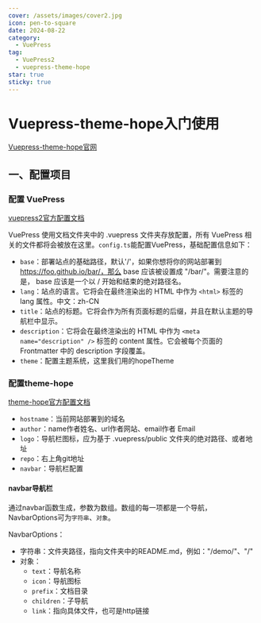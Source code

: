 ```yaml
---
cover: /assets/images/cover2.jpg
icon: pen-to-square
date: 2024-08-22
category:
  - VuePress
tag:
  - VuePress2
  - vuepress-theme-hope
star: true
sticky: true
---
```


# Vuepress-theme-hope入门使用

[Vuepress-theme-hope官网](https://theme-hope.vuejs.press/zh/get-started/)

## 一、配置项目

### 配置 VuePress

[vuepress2官方配置文档](https://v2.vuepress.vuejs.org/zh/reference/config.html)

VuePress 使用文档文件夹中的 .vuepress 文件夹存放配置，所有 VuePress 相关的文件都将会被放在这里。`config.ts`能配置VuePress，基础配置信息如下：

- `base`：部署站点的基础路径，默认'/'，如果你想将你的网站部署到 https://foo.github.io/bar/，那么 base 应该被设置成 "/bar/"。需要注意的是， base 应该是一个以 / 开始和结束的绝对路径名。
- `lang`：站点的语言。它将会在最终渲染出的 HTML 中作为 `<html>` 标签的 lang 属性。中文：zh-CN
- `title`：站点的标题。它将会作为所有页面标题的后缀，并且在默认主题的导航栏中显示。
- `description`：它将会在最终渲染出的 HTML 中作为 `<meta name="description" />` 标签的 content 属性。它会被每个页面的 Frontmatter 中的 description 字段覆盖。
- `theme`：配置主题系统，这里我们用的hopeTheme

### 配置theme-hope

[theme-hope官方配置文档](https://theme-hope.vuejs.press/zh/config/)

- `hostname`：当前网站部署到的域名
- `author`：name作者姓名、url作者网站、email作者 Email
- `logo`：导航栏图标，应为基于 .vuepress/public 文件夹的绝对路径、或者地址
- `repo`：右上角git地址
- `navbar`：导航栏配置

#### navbar导航栏

通过navbar函数生成，参数为数组。数组的每一项都是一个导航，NavbarOptions可为`字符串`、`对象`。

NavbarOptions：
- 字符串：文件夹路径，指向文件夹中的README.md，例如："/demo/"、"/"
- 对象：
  - `text`：导航名称
  - `icon`：导航图标
  - `prefix`：文档目录
  - `children`：子导航
  - `link`：指向具体文件，也可是http链接

